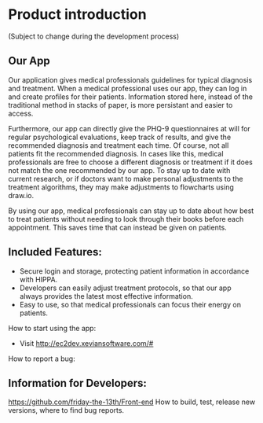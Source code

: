 # Product introduction

(Subject to change during the development process)
## Our App
Our application gives medical professionals guidelines for typical diagnosis and treatment. When a medical professional uses our app, they can log in and create profiles for their patients. Information stored here, instead of the traditional method in stacks of paper, is more persistant and easier to access. 

Furthermore, our app can directly give the PHQ-9 questionnaires at will for regular psychological evaluations, keep track of results, and give the recommended diagnosis and treatment each time. Of course, not all patients fit the recommended diagnosis. In cases like this, medical professionals are free to choose a different diagnosis or treatment if it does not match the one recommended by our app. To stay up to date with current research, or if doctors want to make personal adjustments to the treatment algorithms, they may make adjustments to flowcharts using draw.io. 

By using our app, medical professionals can stay up to date about how best to treat patients without needing to look through their books before each appointment. This saves time that can instead be given on patients.

## Included Features:
- Secure login and storage, protecting patient information in accordance with HIPPA.
- Developers can easily adjust treatment protocols, so that our app always provides the latest most effective information. 
- Easy to use, so that medical professionals can focus their energy on patients. 

How to start using the app: 
- Visit http://ec2dev.xeviansoftware.com/#



How to report a bug:

## Information for Developers:
https://github.com/friday-the-13th/Front-end
How to build, test, release new versions, where to find bug reports.
